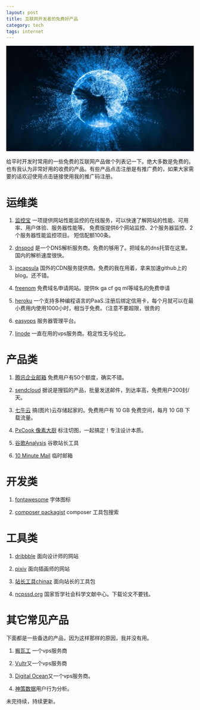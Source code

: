 ```yaml
---
layout: post
title: 互联网开发者的免费好产品
category: tech
tags: internet
---
```


![](/assets/img/internet.jpg)

给平时开发时常用的一些免费的互联网产品做个列表记一下。绝大多数是免费的。也有我认为非常好用的收费的产品。有些产品点击注册是有推广费的，如果大家需要的话欢迎使用点击链接使用我的推广码注册。

# 运维类

1. [监控宝][1] 一项提供网站性能监控的在线服务，可以快速了解网站的性能、可用率、用户体验、服务器性能等。
    免费版提供6个网站监控、2个服务器监控、2个服务器性能监控项目。 短信配额100条。

1. [dnspod][2] 是一个DNS解析服务商。免费的够用了。把域名的dns托管在这里。国内的解析速度很快。

1. [incapsula][3]   国外的CDN服务提供商。免费的我在用着，拿来加速github上的blog。还不错。
    
1. [freenom][4] 免费域名申请网站。提供tk ga cf gq ml等域名的免费申请
    
1. [heroku][10] 一个支持多种编程语言的PaaS.注册后绑定信用卡，每个月就可以在最小费用内使用1000小时，相当于免费。（注意不要超限，很贵的
    
1. [easyops][18] 服务器管理平台。
    
1. [linode][12] 一直在用的vps服务商。稳定性无与伦比。
    
# 产品类
    
1. [腾讯企业邮箱][6] 免费用户有50个额度，确实不错。

1. [sendcloud][7] 据说是搜狐的产品，批量发送邮件，到达率高，免费用户200封/天。

1. [七牛云][8] 搞(图片)云存储起家的。免费用户有 10 GB 免费空间，每月 10 GB 下载流量。

1. [PxCook 像素大厨](http://www.fancynode.com.cn/pxcook)   标注切图，一起搞定！专注设计本质。 

1. [谷歌Analysis][13] 谷歌站长工具

1. [10 Minute Mail](http://10minutemail.com) 临时邮箱
    
# 开发类
    
1. [fontawesome][15] 字体图标
    
1. [composer packagist][16] composer 工具包搜索
    
# 工具类

1. [dribbble][14]    面向设计师的网站
    
1. [pixiv][17]    面向插画师的网站

1. [站长工具chinaz](http://ping.chinaz.com/)    面向站长的工具包

1. [ncpssd.org][19] 国家哲学社会科学文献中心。下载论文不要钱。
    
# 其它常见产品

下面都是一些备选的产品，因为这样那样的原因，我并没有用。

1. [搬瓦工][5] 一个vps服务商
    
1. [Vultr][9]又一个vps服务商
    
1. [Digital Ocean][11]又一个vps服务商。

1. [神策数据][14]用户行为分析。
    
未完待续，持续更新。    

[1]: http://www.jiankongbao.com/
[2]: https://www.dnspod.cn
[3]: https://www.incapsula.com
[4]: https://my.freenom.com/
[5]: https://bwh1.net/index.php
[6]: http://exmail.qq.com
[7]: https://sendcloud.sohu.com/
[8]: https://portal.qiniu.com/signup?code=3lda4aziv52du
[9]: http://www.vultr.com/?ref=7137224
[10]: https://www.heroku.com/
[11]: https://m.do.co/c/f595b7f62cc7
[12]: https://www.linode.com/?r=aa8f5ea473a428437f11ee091d9eae6231752707
[13]: https://analytics.google.com
[14]: https://dribbble.com/
[15]: http://fontawesome.io
[16]: https://packagist.org
[17]: http://www.pixiv.net
[18]: https://www.easyops.cn
[19]: http://ncpssd.org 

